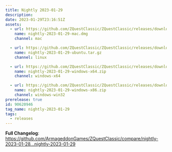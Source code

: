 ```yaml
---
title: Nightly 2023-01-29
description: 
date: 2023-01-29T23:16:51Z
assets: 
  - url: https://github.com/ZQuestClassic/ZQuestClassic/releases/download/nightly-2023-01-29/nightly-2023-01-29-mac.dmg
    name: nightly-2023-01-29-mac.dmg
    channel: mac

  - url: https://github.com/ZQuestClassic/ZQuestClassic/releases/download/nightly-2023-01-29/nightly-2023-01-29-ubuntu.tar.gz
    name: nightly-2023-01-29-ubuntu.tar.gz
    channel: linux

  - url: https://github.com/ZQuestClassic/ZQuestClassic/releases/download/nightly-2023-01-29/nightly-2023-01-29-windows-x64.zip
    name: nightly-2023-01-29-windows-x64.zip
    channel: windows-x64

  - url: https://github.com/ZQuestClassic/ZQuestClassic/releases/download/nightly-2023-01-29/nightly-2023-01-29-windows-x86.zip
    name: nightly-2023-01-29-windows-x86.zip
    channel: windows-win32
prerelease: true
id: 90620946
tag_name: nightly-2023-01-29
tags:
  - releases
---
```


**Full Changelog**: https://github.com/ArmageddonGames/ZQuestClassic/compare/nightly-2023-01-28...nightly-2023-01-29
